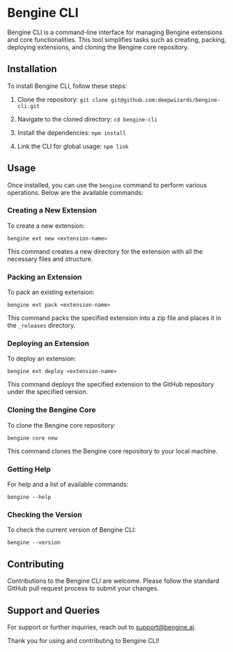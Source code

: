 # Bengine CLI

Bengine CLI is a command-line interface for managing Bengine extensions and core functionalities. This tool simplifies tasks such as creating, packing, deploying extensions, and cloning the Bengine core repository.

## Installation

To install Bengine CLI, follow these steps:

1. Clone the repository:
   `git clone git@github.com:deepwizards/bengine-cli.git`

2. Navigate to the cloned directory:
   `cd bengine-cli`

3. Install the dependencies:
   `npm install`

4. Link the CLI for global usage:
   `npm link`

## Usage

Once installed, you can use the `bengine` command to perform various operations. Below are the available commands:

### Creating a New Extension

To create a new extension:

`bengine ext new <extension-name>`

This command creates a new directory for the extension with all the necessary files and structure.

### Packing an Extension

To pack an existing extension:

`bengine ext pack <extension-name>`

This command packs the specified extension into a zip file and places it in the `_releases` directory.

### Deploying an Extension

To deploy an extension:

`bengine ext deploy <extension-name>`

This command deploys the specified extension to the GitHub repository under the specified version.

### Cloning the Bengine Core

To clone the Bengine core repository:

`bengine core new`

This command clones the Bengine core repository to your local machine.

### Getting Help

For help and a list of available commands:

`bengine --help`

### Checking the Version

To check the current version of Bengine CLI:

`bengine --version`

## Contributing

Contributions to the Bengine CLI are welcome. Please follow the standard GitHub pull request process to submit your changes.

## Support and Queries

For support or further inquiries, reach out to [support@bengine.ai](mailto:support@bengine.ai).

Thank you for using and contributing to Bengine CLI!
